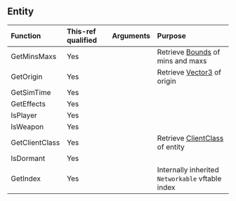 ## Entity

| Function | This-ref qualified | Arguments | Purpose |
| :-- | :-- | :-- | :-- |
| GetMinsMaxs | Yes | | Retrieve [Bounds](docs/types/../../Bounds.md) of mins and maxs |
| GetOrigin | Yes | | Retrieve [Vector3](docs/types/../../Vector3.md) of origin |
| GetSimTime | Yes | | |
| GetEffects | Yes | | |
| IsPlayer | Yes | | |
| IsWeapon | Yes | | |
| GetClientClass | Yes | | Retrieve [ClientClass](docs/types/../../ClientClass.md) of entity |
| IsDormant | Yes | | |
| GetIndex | Yes | | Internally inherited `Networkable` vftable index |